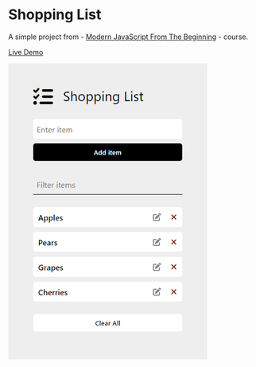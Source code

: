 # Shopping List

A simple project from - [Modern JavaScript From The Beginning](https://www.udemy.com/course/modern-javascript-from-the-beginning/) - course.

[Live Demo](https://jovial-crostata-7f1dbc.netlify.app)

<img src="img/preview.png">
